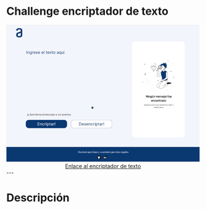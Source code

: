 # Challenge encriptador de texto
  <img src="https://github.com/Ax3g/Challenge_Encriptador/blob/master/img/Encriptador%20de%20texto.png">
  
  <div align="center"><a href="https://ax3g.github.io/Challenge_Encriptador/">Enlace al encriptador de texto</a></div>
  ---
  
# Descripción

